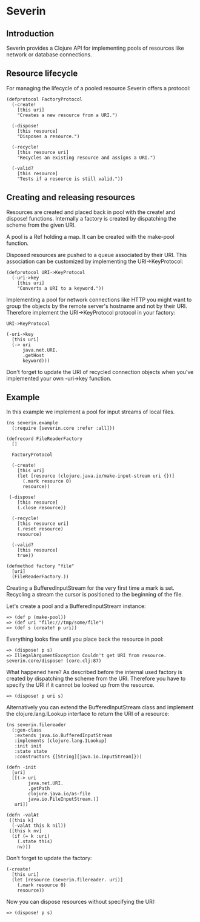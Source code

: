 # Severin

## Introduction

Severin provides a Clojure API for implementing pools of resources like network
or database connections.

## Resource lifecycle

For managing the lifecycle of a pooled resource Severin offers a protocol:

```
(defprotocol FactoryProtocol
  (-create!
    [this uri]
    "Creates a new resource from a URI.")

  (-dispose!
    [this resource]
    "Disposes a resource.")

  (-recycle!
    [this resource uri]
    "Recycles an existing resource and assigns a URI.")

  (-valid?
    [this resource]
    "Tests if a resource is still valid."))
```

## Creating and releasing resources

Resources are created and placed back in pool with the create! and dispose!
functions. Internally a factory is created by dispatching the scheme from the
given URI.

A pool is a Ref holding a map. It can be created with the make-pool function.

Disposed resources are pushed to a queue associated by their URI. This
association can be customized by implementing the URI->KeyProtocol:

```
(defprotocol URI->KeyProtocol
  (-uri->key
    [this uri]
    "Converts a URI to a keyword."))
```

Implementing a pool for network connections like HTTP you might want to group
the objects by the remote server's hostname and not by their URI.  Therefore
implement the URI->KeyProtocol protocol in your factory:

```
URI->KeyProtocol

(-uri->key
  [this uri]
  (-> uri
      java.net.URI.
      .getHost
      keyword)))
```

Don't forget to update the URI of recycled connection objects when you've
implemented your own -uri->key function.

## Example

In this example we implement a pool for input streams of local files.

```
(ns severin.example
  (:require [severin.core :refer :all]))

(defrecord FileReaderFactory
  []

  FactoryProtocol

  (-create!
    [this uri]
    (let [resource (clojure.java.io/make-input-stream uri {})]
      (.mark resource 0)
      resource))

 (-dispose!
    [this resource]
    (.close resource))

  (-recycle!
    [this resource uri]
    (.reset resource)
    resource)

  (-valid?
    [this resource]
    true))

(defmethod factory "file"
  [uri]
  (FileReaderFactory.))
```

Creating a BufferedInputStream for the very first time a mark is set.
Recycling a stream the cursor is positioned to the beginning of the file.

Let's create a pool and a BufferedInputStream instance:

```
=> (def p (make-pool))
=> (def uri "file:///tmp/some/file")
=> (def s (create! p uri))
```

Everything looks fine until you place back the resource in pool:

```
=> (dispose! p s)
=> IllegalArgumentException Couldn't get URI from resource.  severin.core/dispose! (core.clj:87)
```

What happened here? As described before the internal used factory is
created by dispatching the scheme from the URI. Therefore you have to specify
the URI if it cannot be looked up from the resource.

```
=> (dispose! p uri s)
```

Alternatively you can extend the BufferedInputStream class and implement the
clojure.lang.ILookup interface to return the URI of a resource:

```
(ns severin.filereader
  (:gen-class
   :extends java.io.BufferedInputStream
   :implements [clojure.lang.ILookup]
   :init init
   :state state
   :constructors {[String][java.io.InputStream]}))

(defn -init
  [uri]
  [[(-> uri
        java.net.URI.
        .getPath
        clojure.java.io/as-file
        java.io.FileInputStream.)]
   uri])

(defn -valAt
 ([this k]
  (-valAt this k nil))
 ([this k nv]
  (if (= k :uri)
    (.state this)
    nv)))
```

Don't forget to update the factory:

```
(-create!
  [this uri]
  (let [resource (severin.filereader. uri)]
    (.mark resource 0)
    resource))
```

Now you can dispose resources without specifying the URI:

```
=> (dispose! p s)
```
